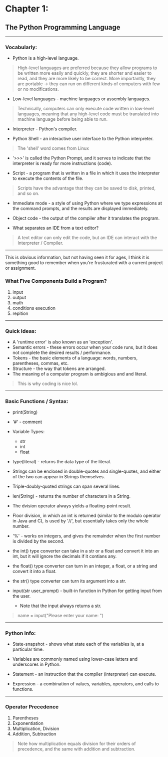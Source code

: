 # **Chapter 1:**
## **The Python Programming Language**
***

### **Vocabularly:**

* Python is a high-level language.
> High-level languages are preferred because they allow programs to be written more easily and quickly, they are shorter and easier to read, and they are more likely to be correct. More importantly, they are portable -> they can run on different kinds of computers with few or no modifications.

* Low-level languages - machine languages or assembly languages. 
> Technically, computers can only execute code written in low-level languages, meaning that any high-level code must be translated into machine language before being able to run.

* Interpreter - Python's compiler.

* Python Shell - an interactive user interface to the Python interpreter. 
> The 'shell' word comes from Linux

* '>>>' is called the Python Prompt, and it serves to indicate that the interpreter is ready for more instructions (code). 

* Script - a program that is written in a file in which it uses the interpreter to execute the contents of the file. 
> Scripts have the advantage that they can be saved to disk, printed, and so on. 

* Immediate mode - a style of using Python where we type expressions at the command prompts, and the results are displayed immediately. 

* Object code - the output of the compiler after it translates the program. 

* What separates an IDE from a text editor? 
> A text editor can only edit the code, but an IDE can interact with the Interpreter / Compiler. 

***

This is obvious information, but not having seen it for ages, I think it is something good to remember when you're frusturated with a current project or assignment.

### **What Five Components Build a Program?**

1. input
2. output
3. math
4. conditions execution
5. repition

***

### **Quick Ideas:**

* A 'runtime error' is also known as an 'exception'.
* Semantic errors - these errors occur when your code runs, but it does not complete the desired results / performance.
* Tokens - the basic elements of a language: words, numbers, parentheses, commas, etc.
* Structure - the way that tokens are arranged. 
* The meaning of a computer program is ambigious and and literal. 
> This is why coding is nice lol.

***

### **Basic Functions / Syntax:**

* print(String)
* '#' - comment
* Variable Types:
    * str
    * int
    * float

* type(literal) - returns the data type of the literal.

* Strings can be enclosed in double-quotes and single-quotes, and either of the two can appear in Strings themselves. 

* Triple-doubly-quoted strings can span several lines. 

* len(String) - returns the number of characters in a String. 

* The dvision operator always yields a floating-point result. 

* Floor division, in which an int is returned (similar to the modulo operator in Java and C), is used by '//', but essentially takes only the whole number. 

* '%' - works on integers, and gives the remainder when the first number is divided by the second. 

* the int() type converter can take in a str or a float and convert it into an int, but it will ignore the decimals if it contians any. 

* the float() type converter can turn in an integer, a float, or a string and convert it into a float.

* the str() type converter can turn its argument into a str. 

* input(str user_prompt) - built-in function in Python for getting input from the user. 
    * Note that the input always returns a str.
> name = input("Please enter your name: ")


***

### **Python Info:**

* State-snapshot - shows what state each of the variables is, at a particular time. 

* Variables are commonly named using lower-case letters and underscores in Python.

* Statement - an instruction that the compiler (interpreter) can execute.

* Expression - a combination of values, variables, operators, and calls to functions.

***

### **Operator Precedence**

1. Parentheses
2. Exponentiation
3. Multiplication, Division
4. Addition, Subtraction
> Note how multiplication equals division for their orders of precedence, and the same with addition and subtraction.
